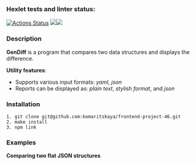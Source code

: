 ### Hexlet tests and linter status:
[![Actions Status](https://github.com/komaritskaya/frontend-project-46/workflows/hexlet-check/badge.svg)](https://github.com/komaritskaya/frontend-project-46/actions)
<a href="https://codeclimate.com/github/komaritskaya/frontend-project-46/maintainability"><img src="https://api.codeclimate.com/v1/badges/e8d5725642885181a84c/maintainability" /></a><a href="https://codeclimate.com/github/komaritskaya/frontend-project-46/test_coverage"><img src="https://api.codeclimate.com/v1/badges/e8d5725642885181a84c/test_coverage" /></a>

### Description
**GenDiff** is a program that compares two data structures and displays the difference.

**Utility features**:
* Supports various input formats: *yaml*, *json*
* Reports can be displayed as: *plain text*, *stylish format*, and *json*

### Installation
```
1. git clone git@github.com:komaritskaya/frontend-project-46.git
2. make install
3. npm link
```

### Examples

**Comparing two flat JSON structures**
